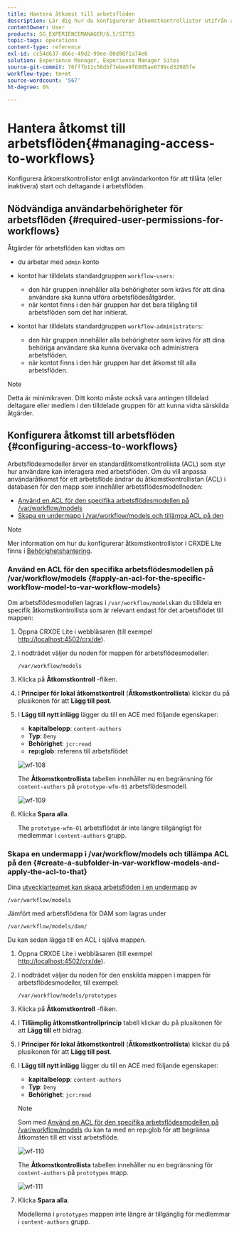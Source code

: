 ```yaml
---
title: Hantera åtkomst till arbetsflöden
description: Lär dig hur du konfigurerar åtkomstkontrollistor utifrån användarkonton så att du kan starta (eller inaktivera) och delta i arbetsflöden.
contentOwner: User
products: SG_EXPERIENCEMANAGER/6.5/SITES
topic-tags: operations
content-type: reference
exl-id: cc54d637-d66c-49d2-99ee-00d96f1a74e0
solution: Experience Manager, Experience Manager Sites
source-git-commit: 76fffb11c56dbf7ebee9f6805ae0799cd32985fe
workflow-type: tm+mt
source-wordcount: '567'
ht-degree: 0%

---
```


# Hantera åtkomst till arbetsflöden{#managing-access-to-workflows}

Konfigurera åtkomstkontrollistor enligt användarkonton för att tillåta (eller inaktivera) start och deltagande i arbetsflöden.

## Nödvändiga användarbehörigheter för arbetsflöden {#required-user-permissions-for-workflows}

Åtgärder för arbetsflöden kan vidtas om

* du arbetar med `admin` konto
* kontot har tilldelats standardgruppen `workflow-users`:

   * den här gruppen innehåller alla behörigheter som krävs för att dina användare ska kunna utföra arbetsflödesåtgärder.
   * när kontot finns i den här gruppen har det bara tillgång till arbetsflöden som det har initierat.

* kontot har tilldelats standardgruppen `workflow-administrators`:

   * den här gruppen innehåller alla behörigheter som krävs för att dina behöriga användare ska kunna övervaka och administrera arbetsflöden.
   * när kontot finns i den här gruppen har det åtkomst till alla arbetsflöden.

>[!NOTE]
>
>Detta är minimikraven. Ditt konto måste också vara antingen tilldelad deltagare eller medlem i den tilldelade gruppen för att kunna vidta särskilda åtgärder.

## Konfigurera åtkomst till arbetsflöden {#configuring-access-to-workflows}

Arbetsflödesmodeller ärver en standardåtkomstkontrollista (ACL) som styr hur användare kan interagera med arbetsflöden. Om du vill anpassa användaråtkomst för ett arbetsflöde ändrar du åtkomstkontrollistan (ACL) i databasen för den mapp som innehåller arbetsflödesmodellnoden:

* [Använd en ACL för den specifika arbetsflödesmodellen på /var/workflow/models](/help/sites-administering/workflows-managing.md#apply-an-acl-for-the-specific-workflow-model-to-var-workflow-models)
* [Skapa en undermapp i /var/workflow/models och tillämpa ACL på den](/help/sites-administering/workflows-managing.md#create-a-subfolder-in-var-workflow-models-and-apply-the-acl-to-that)

>[!NOTE]
>
>Mer information om hur du konfigurerar åtkomstkontrollistor i CRXDE Lite finns i [Behörighetshantering](/help/sites-administering/user-group-ac-admin.md#access-right-management).

### Använd en ACL för den specifika arbetsflödesmodellen på /var/workflow/models {#apply-an-acl-for-the-specific-workflow-model-to-var-workflow-models}

Om arbetsflödesmodellen lagras i `/var/workflow/models`kan du tilldela en specifik åtkomstkontrollista som är relevant endast för det arbetsflödet till mappen:

1. Öppna CRXDE Lite i webbläsaren (till exempel [http://localhost:4502/crx/de](http://localhost:4502/crx/de)).
1. I nodträdet väljer du noden för mappen för arbetsflödesmodeller:

   `/var/workflow/models`

1. Klicka på **Åtkomstkontroll** -fliken.
1. I **Principer för lokal åtkomstkontroll** (**Åtkomstkontrollista**) klickar du på plusikonen för att **Lägg till post**.
1. I **Lägg till nytt inlägg** lägger du till en ACE med följande egenskaper:

   * **kapitalbelopp**: `content-authors`
   * **Typ**: `Deny`
   * **Behörighet**: `jcr:read`
   * **rep:glob**: referens till arbetsflödet

   ![wf-108](assets/wf-108.png)

   The **Åtkomstkontrollista** tabellen innehåller nu en begränsning för `content-authors` på `prototype-wfm-01` arbetsflödesmodell.

   ![wf-109](assets/wf-109.png)

1. Klicka **Spara alla**.

   The `prototype-wfm-01` arbetsflödet är inte längre tillgängligt för medlemmar i `content-authors` grupp.

### Skapa en undermapp i /var/workflow/models och tillämpa ACL på den {#create-a-subfolder-in-var-workflow-models-and-apply-the-acl-to-that}

Dina [utvecklarteamet kan skapa arbetsflöden i en undermapp](/help/sites-developing/workflows-models.md#creating-a-new-workflow) av

`/var/workflow/models`

Jämfört med arbetsflödena för DAM som lagras under

`/var/workflow/models/dam/`

Du kan sedan lägga till en ACL i själva mappen.

1. Öppna CRXDE Lite i webbläsaren (till exempel [http://localhost:4502/crx/de](http://localhost:4502/crx/de)).
1. I nodträdet väljer du noden för den enskilda mappen i mappen för arbetsflödesmodeller, till exempel:

   `/var/workflow/models/prototypes`

1. Klicka på **Åtkomstkontroll** -fliken.
1. I **Tillämplig åtkomstkontrollprincip** tabell klickar du på plusikonen för att **Lägg till** ett bidrag.
1. I **Principer för lokal åtkomstkontroll** (**Åtkomstkontrollista**) klickar du på plusikonen för att **Lägg till post**.
1. I **Lägg till nytt inlägg** lägger du till en ACE med följande egenskaper:

   * **kapitalbelopp**: `content-authors`
   * **Typ**: `Deny`
   * **Behörighet**: `jcr:read`

   >[!NOTE]
   >
   >Som med [Använd en ACL för den specifika arbetsflödesmodellen på /var/workflow/models](/help/sites-administering/workflows-managing.md#apply-an-acl-for-the-specific-workflow-model-to-var-workflow-models) du kan ta med en rep:glob för att begränsa åtkomsten till ett visst arbetsflöde.

   ![wf-110](assets/wf-110.png)

   The **Åtkomstkontrollista** tabellen innehåller nu en begränsning för `content-authors` på `prototypes` mapp.

   ![wf-111](assets/wf-111.png)

1. Klicka **Spara alla**.

   Modellerna i `prototypes` mappen inte längre är tillgänglig för medlemmar i `content-authors` grupp.
